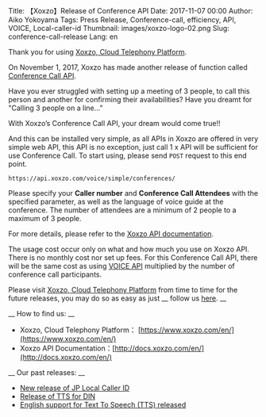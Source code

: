 Title: 【Xoxzo】Release of Conference API
Date: 2017-11-07 00:00
Author: Aiko Yokoyama
Tags: Press Release, Conference-call, efficiency, API, VOICE, Local-caller-id
Thumbnail: images/xoxzo-logo-02.png
Slug: conference-call-release
Lang: en

Thank you for using [Xoxzo, Cloud Telephony Platform](https://www.xoxzo.com/en/).

On November 1, 2017, Xoxzo has made another release of function called
[Conference Call API](https://www.xoxzo.com/en/about/voice-api/).

Have you ever struggled with setting up a meeting of 3 people, to call this
person and another for confirming their availabilities? Have you dreamt for
"Calling 3 people on a line…"

With Xoxzo’s Conference Call API, your dream would come true!!

And this can be installed very simple, as all APIs in Xoxzo are offered in very
simple web API, this API is no exception, just call 1 x API will be sufficient
for use Conference Call. To start using, please send `POST` request to this end point.

```https://api.xoxzo.com/voice/simple/conferences/ ```

Please specify your __Caller number__ and __Conference Call Attendees__ with the
specified parameter, as well as the language of voice guide at the conference.
The number of attendees are a minimum of 2 people to a maximum of 3 people.

For more details, please refer to the
[Xoxzo API documentation](http://docs.xoxzo.com/en/voice.html#simple-conference-api).

The usage cost occur only on what and how much you use on Xoxzo API.
There is no monthly cost nor set up fees. For this Conference Call API,
there will be the same cost as using [VOICE API](http://docs.xoxzo.com/en/voice.html) multiplied
by the number of conference call participants.

Please visit [Xoxzo, Cloud Telephony Platform](https://www.xoxzo.com/en/) from
time to time for the future releases, you may do so as easy as just
__ follow us [here](https://twitter.com/xoxzotelephony). __

__ How to find us: __

* Xoxzo, Cloud Telephony Platform： [https://www.xoxzo.com/en/](https://www.xoxzo.com/en/)
* Xoxzo API Documentation：[http://docs.xoxzo.com/en/](http://docs.xoxzo.com/en/)

__ Our past releases: __

* [New release of JP Local Caller ID](https://blog.xoxzo.com/2017/08/23/jp-local-caller-id/)
* [Release of TTS for DIN](https://blog.xoxzo.com/2017/05/24/text-to-speech-for-din/)
* [English support for Text To Speech (TTS) released](https://blog.xoxzo.com/2017/03/22/tts-en-release/)
